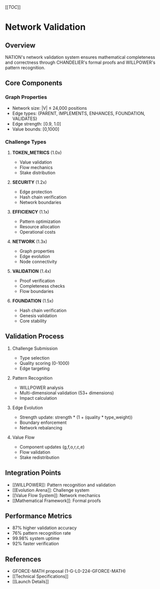 [[_TOC_]]

# Network Validation

## Overview
NATION's network validation system ensures mathematical completeness and correctness through CHANDELIER's formal proofs and WILLPOWER's pattern recognition.

## Core Components
### Graph Properties
- Network size: |V| ≤ 24,000 positions
- Edge types: {PARENT, IMPLEMENTS, ENHANCES, FOUNDATION, VALIDATES}
- Edge strength: [0.9, 1.0]
- Value bounds: [0,1000]

### Challenge Types
1. **TOKEN_METRICS** (1.0x)
   - Value validation
   - Flow mechanics
   - Stake distribution

2. **SECURITY** (1.2x)
   - Edge protection
   - Hash chain verification
   - Network boundaries

3. **EFFICIENCY** (1.1x)
   - Pattern optimization
   - Resource allocation
   - Operational costs

4. **NETWORK** (1.3x)
   - Graph properties
   - Edge evolution
   - Node connectivity

5. **VALIDATION** (1.4x)
   - Proof verification
   - Completeness checks
   - Flow boundaries

6. **FOUNDATION** (1.5x)
   - Hash chain verification
   - Genesis validation
   - Core stability

## Validation Process
1. Challenge Submission
   - Type selection
   - Quality scoring (0-1000)
   - Edge targeting

2. Pattern Recognition
   - WILLPOWER analysis
   - Multi-dimensional validation (53+ dimensions)
   - Impact calculation

3. Edge Evolution
   - Strength update: strength * (1 + (quality * type_weight))
   - Boundary enforcement
   - Network rebalancing

4. Value Flow
   - Component updates (g,f,o,r,c,e)
   - Flow validation
   - Stake redistribution

## Integration Points
- [[WILLPOWER]]: Pattern recognition and validation
- [[Evolution Arena]]: Challenge system
- [[Value Flow System]]: Network mechanics
- [[Mathematical Framework]]: Formal proofs

## Performance Metrics
- 87% higher validation accuracy
- 76% pattern recognition rate
- 99.98% system uptime
- 92% faster verification

## References
- GFORCE-MATH proposal (1-G-L0-224-GFORCE-MATH)
- [[Technical Specifications]]
- [[Launch Details]]
